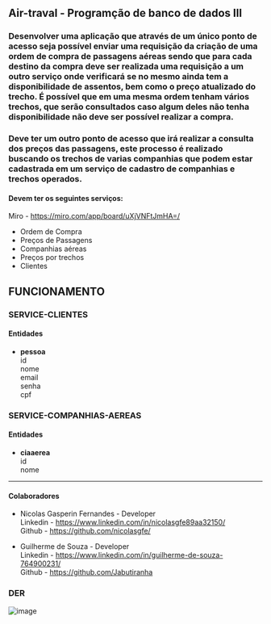 ## Air-traval - Programção de banco de dados III

### Desenvolver uma aplicação que através de um único ponto de acesso seja possível enviar uma requisição da criação de uma ordem de compra de passagens aéreas sendo que para cada destino da compra deve ser realizada uma requisição a um outro serviço onde verificará se no mesmo ainda tem a disponibilidade de assentos, bem como o preço atualizado do trecho. É possível que em uma mesma ordem tenham vários trechos, que serão consultados caso algum deles não tenha disponibilidade não deve ser possível realizar a compra.
### Deve ter um outro ponto de acesso que irá realizar a consulta dos preços das passagens, este processo é realizado buscando os trechos de varias companhias que podem estar cadastrada em um serviço de cadastro de companhias e trechos operados.

#### Devem ter os seguintes serviços:
Miro - https://miro.com/app/board/uXjVNFtJmHA=/
- Ordem de Compra
- Preços de Passagens
- Companhias aéreas
- Preços por trechos
- Clientes

## FUNCIONAMENTO

### SERVICE-CLIENTES
#### Entidades

- **pessoa**
<br>id
<br>nome
<br>email
<br>senha
<br>cpf
 
### SERVICE-COMPANHIAS-AEREAS
#### Entidades

- **ciaaerea**
<br>id
<br>nome


***
#### Colaboradores

- Nicolas Gasperin Fernandes  - Developer<br>
    Linkedin - https://www.linkedin.com/in/nicolasgfe89aa32150/ <br>
    Github - https://github.com/nicolasgfe/

- Guilherme de Souza - Developer<br>
    Linkedin - https://www.linkedin.com/in/guilherme-de-souza-764900231/ <br>
    Github - https://github.com/Jabutiranha


### DER
![image](https://github.com/nicolasgfe/air-travel/assets/102191266/aadacd71-c933-4464-a6d1-0db58bc7adc0)
